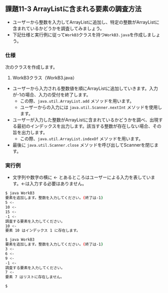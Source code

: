 ## 課題11-3 ArrayListに含まれる要素の調査方法

- ユーザーから整数を入力してArrayListに追加し、特定の整数がArrayListに含まれているかどうかを調査してみましょう。
- 下記仕様と実行例に従って`WorkB3`クラスを持つ`WorkB3.java`を作成しましょう。

### 仕様

次のクラスを作成します。

1. WorkB3クラス（WorkB3.java）

- ユーザーから入力される整数値を順にArrayListに追加していきます。入力が-1の場合、入力の受付を終了します。
    - この際、`java.util.ArrayList.add` メソッドを用います。
    - ユーザーからの入力には `java.util.Scanner.nextInt` メソッドを使用します。
- ユーザーが入力した整数がArrayListに含まれているかどうかを調べ、出現する最初のインデックスを出力します。該当する整数が存在しない場合、その旨を出力します。
    - この際、`java.util.ArrayList.indexOf` メソッドを用います。
- 最後に `java.util.Scanner.close` メソッドを呼び出してScannerを閉じます。

### 実行例

- 文字列や数字の横に <- とあるところはユーザーによる入力を表しています。<-は入力する必要はありません。

```sh
$ java WorkB3
要素を追加します。整数を入力してください。(終了は-1)
5 <-
10 <-
15 <-
-1 <-
調査する要素を入力してください。
10 <-
要素 10 はインデックス 1 に存在します。

$ java WorkB3
要素を追加します。整数を入力してください。(終了は-1)
3 <-
6 <-
9 <-
-1 <-
調査する要素を入力してください。
7 <-
要素 7 はリストに存在しません。

$
```